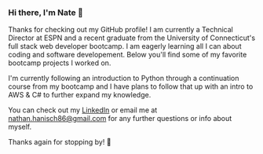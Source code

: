 ### Hi there, I'm Nate 👋

Thanks for checking out my GitHub profile! I am currently a Technical Director at ESPN and a recent graduate from the University of Connecticut's full stack web developer bootcamp. I am eagerly learning all I can about coding and software developement. Below you'll find some of my favorite bootcamp projects I worked on.  

I'm currently following an introduction to Python through a continuation course from my bootcamp and I have plans to follow that up with an intro to AWS & C# to further expand my knowledge.

You can check out my [LinkedIn](https://www.linkedin.com/in/nathan-hanisch/) or email me at nathan.hanisch86@gmail.com for any further questions or info about myself.

Thanks again for stopping by! 👋

<!--
**HANIN003/hanin003** is a ✨ _special_ ✨ repository because its `README.md` (this file) appears on your GitHub profile.
-->
